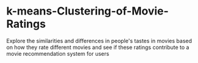 # k-means-Clustering-of-Movie-Ratings

Explore the similarities and differences in people's tastes in movies based on how they rate different movies and see if these ratings contribute to a movie recommendation system for users
